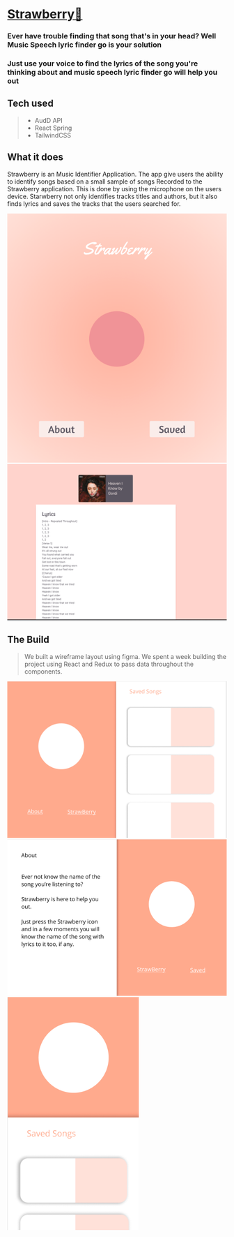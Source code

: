 
# [Strawberry🍓](https://strawberrysound.netlify.app/)

### Ever have trouble finding that song that's in your head? Well Music Speech lyric finder go is your solution

### Just use your voice to find the lyrics of the song you're thinking about and music speech lyric finder go will help you out

## Tech used

> - AudD API
> - React Spring
> - TailwindCSS

## What it does

   <p> Strawberry is an Music Identifier Application. The app give users the
    ability to identify songs based on a small sample of songs Recorded to  the Strawberry application. This is done by using the microphone on the
    users device. Starwberry not only identifies tracks titles and authors, but it also finds lyrics and saves the tracks that the users searched for.</p>

<img src ="./Images/Final1.png" style="max-width:100%">

<img src ="./Images/lyrics.png" style="max-width:100%">

## The Build

> We built a wireframe layout using figma. We spent a week building the project using React and Redux to pass data throughout the components.

<img src= "./Images/Figma2.png">
<img src= "./Images/FigmaAbout.png">
<img src= "./Images/Figmaphone.png" style="max-width:60%">




